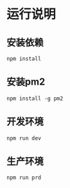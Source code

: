 # 运行说明

## 安装依赖

`npm install`

## 安装pm2

`npm install -g pm2`

## 开发环境

`npm run dev`

## 生产环境

`npm run prd`
